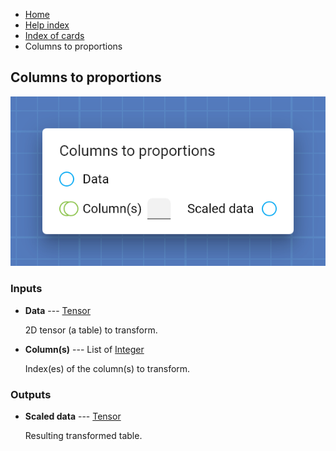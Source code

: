 <ul class="breadcrumb">
    <li><a href="">Home</a></li>
    <li><a href="help">Help index</a></li>
    <li><a href="cards/">Index of cards</a></li>
    <li>Columns to proportions</li>
</ul>

## Columns to proportions



!["Columns to proportions" card](assets/img/cards/columnsToProportions.png)


### Inputs


* **Data** --- [Tensor](types/Tensor)

  2D tensor (a table) to transform.

* **Column(s)** --- List of [Integer](types/Integer)

  Index(es) of the column(s) to transform.





### Outputs


* **Scaled data** --- [Tensor](types/Tensor)

  Resulting transformed table.




